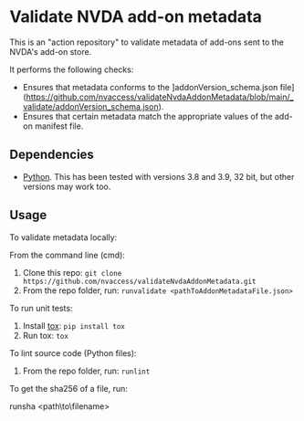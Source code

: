 # Validate NVDA add-on metadata ##

This is an "action repository" to validate metadata of add-ons sent to the NVDA's add-on store.

It performs the following checks:

- Ensures that metadata conforms to the ]addonVersion_schema.json file](https://github.com/nvaccess/validateNvdaAddonMetadata/blob/main/_validate/addonVersion_schema.json).
- Ensures that certain metadata match the appropriate values of the add-on manifest file.

## Dependencies ##

* [Python](https://www.python.org/). This has been tested with versions 3.8 and 3.9, 32 bit, but other versions may work too.

## Usage ##

To validate metadata locally:

From the command line (cmd):

1. Clone this repo: `git clone https://github.com/nvaccess/validateNvdaAddonMetadata.git`
1. From the repo folder, run: `runvalidate <pathToAddonMetadataFile.json>`

To run unit tests:

1. Install [tox](https://pypi.org/project/tox): `pip install tox`
1. Run tox: `tox`

To lint source code (Python files):

1. From the repo folder, run: `runlint`

To get the sha256 of a file, run:

runsha <path\to\filename>
